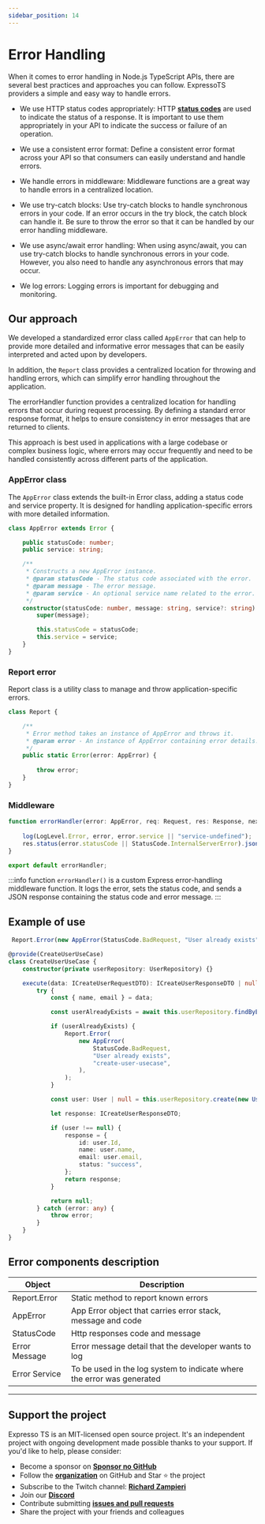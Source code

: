 ```yaml
---
sidebar_position: 14
---
```


# Error Handling

When it comes to error handling in Node.js TypeScript APIs, there are several best practices and approaches you can follow. ExpressoTS providers a simple and easy way to handle errors.

- We use HTTP status codes appropriately: HTTP **[status codes](./status-code.md)** are used to indicate the status of a response. It is important to use them appropriately in your API to indicate the success or failure of an operation.

- We use a consistent error format: Define a consistent error format across your API so that consumers can easily understand and handle errors.

- We handle errors in middleware: Middleware functions are a great way to handle errors in a centralized location.

- We use try-catch blocks: Use try-catch blocks to handle synchronous errors in your code. If an error occurs in the try block, the catch block can handle it. Be sure to throw the error so that it can be handled by our error handling middleware.

- We use async/await error handling: When using async/await, you can use try-catch blocks to handle synchronous errors in your code. However, you also need to handle any asynchronous errors that may occur.

- We log errors: Logging errors is important for debugging and monitoring.

## Our approach

We developed a standardized error class called `AppError` that can help to provide more detailed and informative error messages that can be easily interpreted and acted upon by developers.

In addition, the `Report` class provides a centralized location for throwing and handling errors, which can simplify error handling throughout the application.

The errorHandler function provides a centralized location for handling errors that occur during request processing. By defining a standard error response format, it helps to ensure consistency in error messages that are returned to clients.

This approach is best used in applications with a large codebase or complex business logic, where errors may occur frequently and need to be handled consistently across different parts of the application.

### AppError class

The `AppError` class extends the built-in Error class, adding a status code and service property.
It is designed for handling application-specific errors with more detailed information.

```typescript
class AppError extends Error {

    public statusCode: number;
    public service: string;

    /**
     * Constructs a new AppError instance.
     * @param statusCode - The status code associated with the error.
     * @param message - The error message.
     * @param service - An optional service name related to the error.
     */
    constructor(statusCode: number, message: string, service?: string) {
        super(message);

        this.statusCode = statusCode;
        this.service = service;
    }
}
```

### Report error

Report class is a utility class to manage and throw application-specific errors.

```typescript
class Report {

    /**
     * Error method takes an instance of AppError and throws it.
     * @param error - An instance of AppError containing error details.
     */
    public static Error(error: AppError) {
    
        throw error;
    }
}
```

### Middleware

```typescript
function errorHandler(error: AppError, req: Request, res: Response, next: NextFunction): void {
    
    log(LogLevel.Error, error, error.service || "service-undefined");
    res.status(error.statusCode || StatusCode.InternalServerError).json({statusCode: error.statusCode, error: error.message});
}

export default errorHandler;
```

:::info
function `errorHandler()` is a custom Express error-handling middleware function.
It logs the error, sets the status code, and sends a JSON response containing the status code and error message.
:::

## Example of use

```typescript
 Report.Error(new AppError(StatusCode.BadRequest, "User already exists", "create-user-usecase"));
```

```typescript
@provide(CreateUserUseCase)
class CreateUserUseCase {
    constructor(private userRepository: UserRepository) {}

    execute(data: ICreateUserRequestDTO): ICreateUserResponseDTO | null {
        try {
            const { name, email } = data;

            const userAlreadyExists = await this.userRepository.findByEmail(email);

            if (userAlreadyExists) {
                Report.Error(
                    new AppError(
                        StatusCode.BadRequest,
                        "User already exists",
                        "create-user-usecase",
                    ),
                );
            }

            const user: User | null = this.userRepository.create(new User(name, email));

            let response: ICreateUserResponseDTO;

            if (user !== null) {
                response = {
                    id: user.Id,
                    name: user.name,
                    email: user.email,
                    status: "success",
                };
                return response;
            }

            return null;
        } catch (error: any) {
            throw error;
        }
    }
}
```

## Error components description

| Object          | Description                                                             |
| --------------- | ----------------------------------------------------------------------- |
| Report.Error    | Static method to report known errors                                    |
| AppError        | App Error object that carries error stack, message and code             |
| StatusCode      | Http responses code and message                                         |
| Error Message   | Error message detail that the developer wants to log                    |
| Error Service   | To be used in the log system to indicate where the error was generated  |

---

## Support the project

Expresso TS is an MIT-licensed open source project. It's an independent project with ongoing development made possible thanks to your support. If you'd like to help, please consider:

- Become a sponsor on **[Sponsor no GitHub](https://github.com/sponsors/expressots)**
- Follow the **[organization](https://github.com/expressots)** on GitHub and Star ⭐ the project
- Subscribe to the Twitch channel: **[Richard Zampieri](https://www.twitch.tv/richardzampieri)**
- Join our **[Discord](https://discord.com/invite/PyPJfGK)**
- Contribute submitting **[issues and pull requests](https://github.com/expressots/expressots/issues/new/choose)**
- Share the project with your friends and colleagues